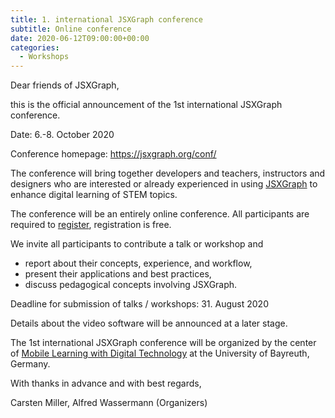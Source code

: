 ```yaml
---
title: 1. international JSXGraph conference 
subtitle: Online conference
date: 2020-06-12T09:00:00+00:00
categories:
  - Workshops
---
```

Dear friends of JSXGraph,

this is the official announcement of the 1st international JSXGraph conference.

Date: 6.-8. October 2020

Conference homepage: <https://jsxgraph.org/conf/>

The conference will bring together developers and teachers, instructors and 
designers who are interested or already experienced in using 
[JSXGraph](https://jsxgraph.org) to enhance digital learning of STEM topics.

The conference will be an entirely online conference. 
All participants are required to [register](https://jsxgraph.org/conf/registration/), registration is free.

We invite all participants to contribute a talk or workshop and

- report about their concepts, experience, and workflow,
- present their applications and best practices,
- discuss pedagogical concepts involving JSXGraph.

Deadline for submission of talks / workshops: 31. August 2020

Details about the video software will be announced at a later stage.

The 1st international JSXGraph conference will be organized by
the center of [Mobile Learning with Digital Technology](https://mobiles-lernen.uni-bayreuth.de/) at the 
University of Bayreuth, Germany.

With thanks in advance and with best regards,

Carsten Miller, Alfred Wassermann
(Organizers)

